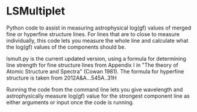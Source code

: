 # LSMultiplet 

Python code to assist in measuring astrophysical log(gf) values of merged fine or hyperfine structure lines. For lines that are to close to measure individually, this code lets you measure the whole line and calculate what the log(gf) values of the components should be.

lsmult.py is the current updated version, using a formula for determining line strength for fine structure lines from Appendix I in "The theory of Atomic Structure and Spectra" (Cowan 1981). The formula for hyperfine structure is taken from 2012A&A...545A..31H 

Running the code from the command line lets you give wavelength and astrophysically measure log(gf) value for the strongest component line as either arguments or input once the code is running.

